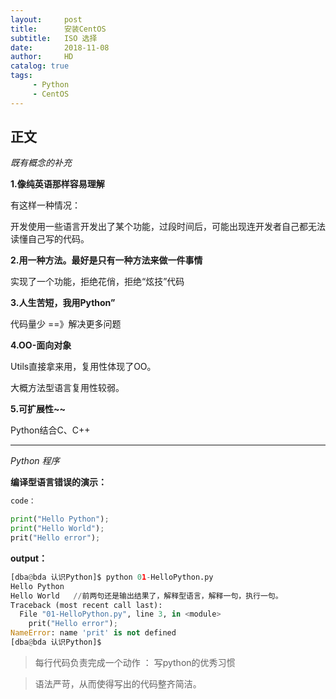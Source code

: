 ```yaml
---
layout:     post
title:      安装CentOS
subtitle:   ISO 选择
date:       2018-11-08
author:     HD
catalog: true
tags:
     - Python
     - CentOS
---
```



## 正文

*既有概念的补充*



**1.像纯英语那样容易理解**

有这样一种情况：

开发使用一些语言开发出了某个功能，过段时间后，可能出现连开发者自己都无法读懂自己写的代码。

**2.用一种方法。最好是只有一种方法来做一件事情**

 实现了一个功能，拒绝花俏，拒绝“炫技”代码

**3.人生苦短，我用Python”**

代码量少	==》解决更多问题

**4.OO-面向对象**

Utils直接拿来用，复用性体现了OO。

大概方法型语言复用性较弱。

**5.可扩展性~~**

Python结合C、C++

---


*Python 程序*



**编译型语言错误的演示：**

```python
code：

print("Hello Python");
print("Hello World");
prit("Hello error");
```

**output：**

```python
[dba@bda 认识Python]$ python 01-HelloPython.py 
Hello Python
Hello World   //前两句还是输出结果了，解释型语言，解释一句，执行一句。
Traceback (most recent call last):
  File "01-HelloPython.py", line 3, in <module>
    prit("Hello error");
NameError: name 'prit' is not defined
[dba@bda 认识Python]$ 

```

> 每行代码负责完成一个动作 ： 写python的优秀习惯

> 语法严苛，从而使得写出的代码整齐简洁。








